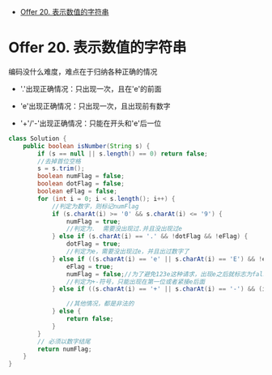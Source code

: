 <!-- GFM-TOC -->

- [Offer 20. 表示数值的字符串](#Offer-20-表示数值的字符串)

<!-- GFM-TOC -->

# Offer 20. 表示数值的字符串

编码没什么难度，难点在于归纳各种正确的情况

- '.'出现正确情况：只出现一次，且在'e'的前面

- 'e'出现正确情况：只出现一次，且出现前有数字

- '+'/'-'出现正确情况：只能在开头和'e'后一位

```java
class Solution {
    public boolean isNumber(String s) {
        if (s == null || s.length() == 0) return false;
        //去掉首位空格
        s = s.trim();
        boolean numFlag = false;
        boolean dotFlag = false;
        boolean eFlag = false;
        for (int i = 0; i < s.length(); i++) {
            //判定为数字，则标记numFlag
            if (s.charAt(i) >= '0' && s.charAt(i) <= '9') {
                numFlag = true;
                //判定为.  需要没出现过.并且没出现过e
            } else if (s.charAt(i) == '.' && !dotFlag && !eFlag) {
                dotFlag = true;
                //判定为e，需要没出现过e，并且出过数字了
            } else if ((s.charAt(i) == 'e' || s.charAt(i) == 'E') && !eFlag && numFlag) {
                eFlag = true;
                numFlag = false;//为了避免123e这种请求，出现e之后就标志为false
                //判定为+-符号，只能出现在第一位或者紧接e后面
            } else if ((s.charAt(i) == '+' || s.charAt(i) == '-') && (i == 0 || s.charAt(i - 1) == 'e' || s.charAt(i - 1) == 'E')) {

                //其他情况，都是非法的
            } else {
                return false;
            }
        }
        // 必须以数字结尾
        return numFlag;
    }
}
```

